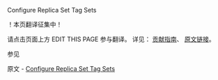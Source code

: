  Configure Replica Set Tag Sets

 ！本页翻译征集中！

请点击页面上方 EDIT THIS PAGE 参与翻译。
详见：
[贡献指南]( https://github.com/JinMuInfo/MongoDB-Manual-zh/blob/master/CONTRIBUTING.md )、
[原文链接](  https://docs.mongodb.com/manual/tutorial/configure-replica-set-tag-sets/  )。

 参见

原文 - [Configure Replica Set Tag Sets]( https://docs.mongodb.com/manual/tutorial/configure-replica-set-tag-sets/ )

